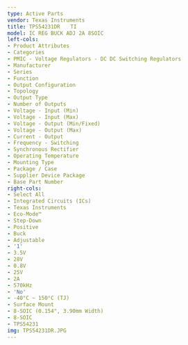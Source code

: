 ```yaml
---
type: Active Parts
vendor: Texas Instruments
title: TPS54231DR　　TI
model: IC REG BUCK ADJ 2A 8SOIC
left-cols:
- Product Attributes
- Categories
- PMIC - Voltage Regulators - DC DC Switching Regulators
- Manufacturer
- Series
- Function
- Output Configuration
- Topology
- Output Type
- Number of Outputs
- Voltage - Input (Min)
- Voltage - Input (Max)
- Voltage - Output (Min/Fixed)
- Voltage - Output (Max)
- Current - Output
- Frequency - Switching
- Synchronous Rectifier
- Operating Temperature
- Mounting Type
- Package / Case
- Supplier Device Package
- Base Part Number
right-cols:
- Select All
- Integrated Circuits (ICs)
- Texas Instruments
- Eco-Mode™
- Step-Down
- Positive
- Buck
- Adjustable
- '1'
- 3.5V
- 28V
- 0.8V
- 25V
- 2A
- 570kHz
- 'No'
- -40°C ~ 150°C (TJ)
- Surface Mount
- 8-SOIC (0.154", 3.90mm Width)
- 8-SOIC
- TPS54231
img: TPS54231DR.JPG
---
```

